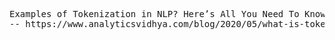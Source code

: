 <pre>
Examples of Tokenization in NLP? Here’s All You Need To Know
-- https://www.analyticsvidhya.com/blog/2020/05/what-is-tokenization-nlp/
</pre>
